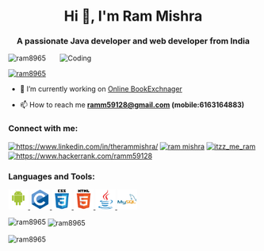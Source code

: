 
<h1 align="center">Hi 👋, I'm Ram Mishra</h1>
<h3 align="center">A passionate Java developer and web developer from India</h3>
<img align="right" alt="Coding" width="400" src="https://i.pinimg.com/originals/81/17/8b/81178b47a8598f0c81c4799f2cdd4057.gif">
<p align="left"> <img src="https://komarev.com/ghpvc/?username=ram8965&label=Profile%20views&color=0e75b6&style=flat" alt="ram8965" /> </p>

<p align="left"> <a href="https://github.com/ryo-ma/github-profile-trophy"><img src="https://github-profile-trophy.vercel.app/?username=ram8965" alt="ram8965" /></a> </p>

- 🔭 I’m currently working on [Online BookExchnager](https://github.com/RAM8965/BookExchanger)

- 📫 How to reach me **ramm59128@gmail.com (mobile:6163164883)**

<h3 align="left">Connect with me:</h3>
<p align="left">
<a href="https://linkedin.com/in/https://www.linkedin.com/in/therammishra/" target="blank"><img align="center" src="https://raw.githubusercontent.com/rahuldkjain/github-profile-readme-generator/master/src/images/icons/Social/linked-in-alt.svg" alt="https://www.linkedin.com/in/therammishra/" height="30" width="40" /></a>
<a href="https://fb.com/ram mishra" target="blank"><img align="center" src="https://raw.githubusercontent.com/rahuldkjain/github-profile-readme-generator/master/src/images/icons/Social/facebook.svg" alt="ram mishra" height="30" width="40" /></a>
<a href="https://instagram.com/itzz_me_ram" target="blank"><img align="center" src="https://raw.githubusercontent.com/rahuldkjain/github-profile-readme-generator/master/src/images/icons/Social/instagram.svg" alt="itzz_me_ram" height="30" width="40" /></a>
<a href="https://www.hackerrank.com/https://www.hackerrank.com/ramm59128" target="blank"><img align="center" src="https://raw.githubusercontent.com/rahuldkjain/github-profile-readme-generator/master/src/images/icons/Social/hackerrank.svg" alt="https://www.hackerrank.com/ramm59128" height="30" width="40" /></a>
</p>

<h3 align="left">Languages and Tools:</h3>
<p align="left"> <a href="https://developer.android.com" target="_blank" rel="noreferrer"> <img src="https://raw.githubusercontent.com/devicons/devicon/master/icons/android/android-original-wordmark.svg" alt="android" width="40" height="40"/> </a> <a href="https://www.cprogramming.com/" target="_blank" rel="noreferrer"> <img src="https://raw.githubusercontent.com/devicons/devicon/master/icons/c/c-original.svg" alt="c" width="40" height="40"/> </a> <a href="https://www.w3schools.com/css/" target="_blank" rel="noreferrer"> <img src="https://raw.githubusercontent.com/devicons/devicon/master/icons/css3/css3-original-wordmark.svg" alt="css3" width="40" height="40"/> </a> <a href="https://www.w3.org/html/" target="_blank" rel="noreferrer"> <img src="https://raw.githubusercontent.com/devicons/devicon/master/icons/html5/html5-original-wordmark.svg" alt="html5" width="40" height="40"/> </a> <a href="https://www.java.com" target="_blank" rel="noreferrer"> <img src="https://raw.githubusercontent.com/devicons/devicon/master/icons/java/java-original.svg" alt="java" width="40" height="40"/> </a> <a href="https://www.mysql.com/" target="_blank" rel="noreferrer"> <img src="https://raw.githubusercontent.com/devicons/devicon/master/icons/mysql/mysql-original-wordmark.svg" alt="mysql" width="40" height="40"/> </a> </p>

<p><img align="left" src="https://github-readme-stats.vercel.app/api/top-langs?username=ram8965&show_icons=true&locale=en&layout=compact" alt="ram8965" /></p>

<p>&nbsp;<img align="center" src="https://github-readme-stats.vercel.app/api?username=ram8965&show_icons=true&locale=en" alt="ram8965" /></p>

<p><img align="center" src="https://github-readme-streak-stats.herokuapp.com/?user=ram8965&" alt="ram8965" /></p>

